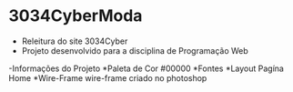 # 3034CyberModa
* Releitura do site 3034Cyber
* Projeto desenvolvido para a disciplina de Programação Web

-Informações do Projeto 
*Paleta de Cor
#00000
*Fontes
*Layout
Pagína Home 
*Wire-Frame
wire-frame criado no photoshop
